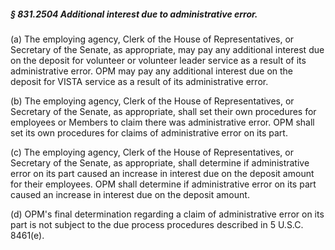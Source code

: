##### § 831.2504 Additional interest due to administrative error. #####

(a) The employing agency, Clerk of the House of Representatives, or Secretary of the Senate, as appropriate, may pay any additional interest due on the deposit for volunteer or volunteer leader service as a result of its administrative error. OPM may pay any additional interest due on the deposit for VISTA service as a result of its administrative error.

(b) The employing agency, Clerk of the House of Representatives, or Secretary of the Senate, as appropriate, shall set their own procedures for employees or Members to claim there was administrative error. OPM shall set its own procedures for claims of administrative error on its part.

(c) The employing agency, Clerk of the House of Representatives, or Secretary of the Senate, as appropriate, shall determine if administrative error on its part caused an increase in interest due on the deposit amount for their employees. OPM shall determine if administrative error on its part caused an increase in interest due on the deposit amount.

(d) OPM's final determination regarding a claim of administrative error on its part is not subject to the due process procedures described in 5 U.S.C. 8461(e).